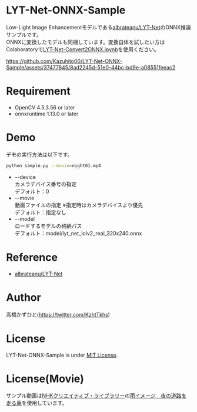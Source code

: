 # LYT-Net-ONNX-Sample
Low-Light Image Enhancementモデルである[albrateanu/LYT-Net](https://github.com/albrateanu/LYT-Net)のONNX推論サンプルです。<br>
ONNXに変換したモデルも同梱しています。変換自体を試したい方はColaboratoryで[LYT-Net-Convert2ONNX.ipynb](LYT-Net-Convert2ONNX.ipynb)を使用ください。

https://github.com/Kazuhito00/LYT-Net-ONNX-Sample/assets/37477845/8ad2245d-51e0-44bc-bd9e-a08551feeac2

# Requirement 
* OpenCV 4.5.3.56 or later
* onnxruntime 1.13.0 or later

# Demo
デモの実行方法は以下です。
```bash
python sample.py --movie=night01.mp4
```
* --device<br>
カメラデバイス番号の指定<br>
デフォルト：0
* --movie<br>
動画ファイルの指定 ※指定時はカメラデバイスより優先<br>
デフォルト：指定なし
* --model<br>
ロードするモデルの格納パス<br>
デフォルト：model/lyt_net_lolv2_real_320x240.onnx

# Reference
* [albrateanu/LYT-Net](https://github.com/albrateanu/LYT-Net)

# Author
高橋かずひと(https://twitter.com/KzhtTkhs)
 
# License 
LYT-Net-ONNX-Sample is under [MIT License](LICENSE).

# License(Movie)
サンプル動画は[NHKクリエイティブ・ライブラリー](https://www.nhk.or.jp/archives/creative/)の[雨イメージ　夜の道路を走る車](https://www2.nhk.or.jp/archives/creative/material/view.cgi?m=D0002161702_00000)を使用しています。
